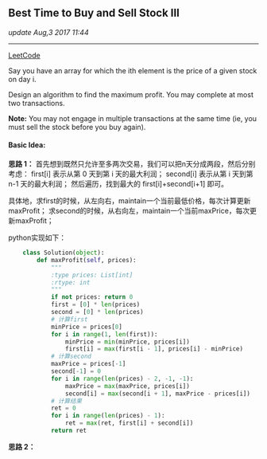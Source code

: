 ## Best Time to Buy and Sell Stock III
_update Aug,3 2017 11:44_

---
[LeetCode](https://leetcode.com/problems/best-time-to-buy-and-sell-stock-iii/description/)

Say you have an array for which the ith element is the price of a given stock on day i.

Design an algorithm to find the maximum profit. You may complete at most two transactions.

**Note:**
You may not engage in multiple transactions at the same time (ie, you must sell the stock before you buy again).

#### Basic Idea:
**思路 1：**
首先想到既然只允许至多两次交易，我们可以把n天分成两段，然后分别考虑：
first[i]  表示从第 0 天到第 i 天的最大利润；
second[i] 表示从第 i 天到第 n-1 天的最大利润；
然后遍历，找到最大的 first[i]+second[i+1] 即可。

具体地，求first的时候，从左向右，maintain一个当前最低价格，每次计算更新maxProfit；
求second的时候，从右向左，maintain一个当前maxPrice，每次更新maxProfit；

python实现如下：
```python
    class Solution(object):
        def maxProfit(self, prices):
            """
            :type prices: List[int]
            :rtype: int
            """
            if not prices: return 0
            first = [0] * len(prices)
            second = [0] * len(prices)
            # 计算first
            minPrice = prices[0]
            for i in range(1, len(first)):
                minPrice = min(minPrice, prices[i])
                first[i] = max(first[i - 1], prices[i] - minPrice)
            # 计算second
            maxPrice = prices[-1]
            second[-1] = 0
            for i in range(len(prices) - 2, -1, -1):
                maxPrice = max(maxPrice, prices[i])
                second[i] = max(second[i + 1], maxPrice - prices[i])
            # 计算结果
            ret = 0
            for i in range(len(prices) - 1):
                ret = max(ret, first[i] + second[i])
            return ret
```

**思路 2：**












